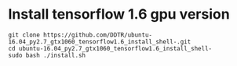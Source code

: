# Install tensorflow 1.6 gpu version
```
git clone https://github.com/DDTR/ubuntu-16.04_py2.7_gtx1060_tensorflow1.6_install_shell-.git
cd ubuntu-16.04_py2.7_gtx1060_tensorflow1.6_install_shell-
sudo bash ./install.sh
```
